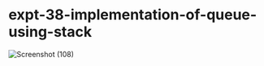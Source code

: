 # expt-38-implementation-of-queue-using-stack
![Screenshot (108)](https://github.com/DikshaMeena03/expt-38-implementation-of-queue-using-stack/assets/148327414/aea4b6e3-eb6d-480b-9966-e0773c76ffbe)
